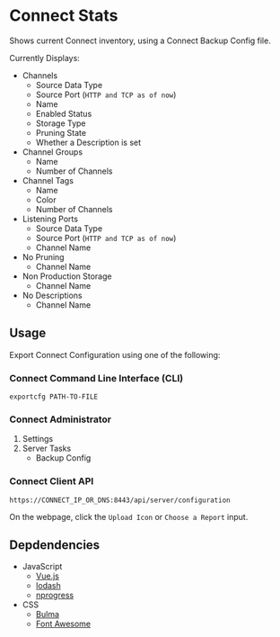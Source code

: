# Connect Stats
Shows current Connect inventory, using a Connect Backup Config file.

Currently Displays:

- Channels
	- Source Data Type
	- Source Port (`HTTP and TCP as of now`)
	- Name
	- Enabled Status
	- Storage Type
	- Pruning State
	- Whether a Description is set
- Channel Groups
	- Name
	- Number of Channels
- Channel Tags
	- Name
	- Color
	- Number of Channels
- Listening Ports
	- Source Data Type
	- Source Port (`HTTP and TCP as of now`)
	- Channel Name
- No Pruning
	- Channel Name
- Non Production Storage
	- Channel Name
- No Descriptions
	- Channel Name

## Usage
Export Connect Configuration using one of the following:

### Connect Command Line Interface (CLI)
`exportcfg PATH-TO-FILE`

### Connect Administrator
1. Settings
2. Server Tasks
	- Backup Config

### Connect Client API
`https://CONNECT_IP_OR_DNS:8443/api/server/configuration`

On the webpage, click the `Upload Icon` or `Choose a Report` input.

## Depdendencies
- JavaScript
	- [Vue.js](https://vuejs.org/)
	- [lodash](https://lodash.com/)
	- [nprogress](https://github.com/rstacruz/nprogress)
- CSS
	- [Bulma](https://bulma.io/)
	- [Font Awesome](https://fontawesome.com)
